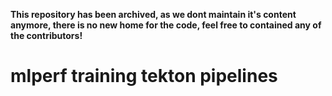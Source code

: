 **This repository has been archived, as we dont maintain it's content anymore, there is no new home for the code, feel free to contained any of the contributors!**

# mlperf training tekton pipelines
